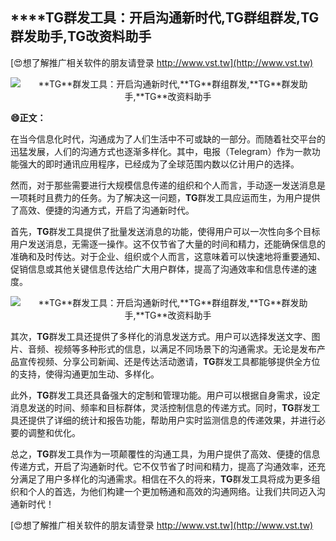 ## ****TG**群发工具：开启沟通新时代,**TG**群组群发,**TG**群发助手,**TG**改资料助手**

[😍想了解推广相关软件的朋友请登录 http://www.vst.tw](http://www.vst.tw)

 <center><img src="https://vst.tw/MP4/tuiguang/png/5.png" alt="**TG**群发工具：开启沟通新时代,**TG**群组群发,**TG**群发助手,**TG**改资料助手"></center>

**😄正文：**

在当今信息化时代，沟通成为了人们生活中不可或缺的一部分。而随着社交平台的迅猛发展，人们的沟通方式也逐渐多样化。其中，电报（Telegram）作为一款功能强大的即时通讯应用程序，已经成为了全球范围内数以亿计用户的选择。

然而，对于那些需要进行大规模信息传递的组织和个人而言，手动逐一发送消息是一项耗时且费力的任务。为了解决这一问题，**TG**群发工具应运而生，为用户提供了高效、便捷的沟通方式，开启了沟通新时代。

首先，**TG**群发工具提供了批量发送消息的功能，使得用户可以一次性向多个目标用户发送消息，无需逐一操作。这不仅节省了大量的时间和精力，还能确保信息的准确和及时传达。对于企业、组织或个人而言，这意味着可以快速地将重要通知、促销信息或其他关键信息传达给广大用户群体，提高了沟通效率和信息传递的速度。

 <center><img src="https://vst.tw/MP4/tuiguang/png/4.png" alt="**TG**群发工具：开启沟通新时代,**TG**群组群发,**TG**群发助手,**TG**改资料助手"></center>

其次，**TG**群发工具还提供了多样化的消息发送方式。用户可以选择发送文字、图片、音频、视频等多种形式的信息，以满足不同场景下的沟通需求。无论是发布产品宣传视频、分享公司新闻、还是传达活动邀请，**TG**群发工具都能够提供全方位的支持，使得沟通更加生动、多样化。

此外，**TG**群发工具还具备强大的定制和管理功能。用户可以根据自身需求，设定消息发送的时间、频率和目标群体，灵活控制信息的传递方式。同时，**TG**群发工具还提供了详细的统计和报告功能，帮助用户实时监测信息的传递效果，并进行必要的调整和优化。

总之，**TG**群发工具作为一项颠覆性的沟通工具，为用户提供了高效、便捷的信息传递方式，开启了沟通新时代。它不仅节省了时间和精力，提高了沟通效率，还充分满足了用户多样化的沟通需求。相信在不久的将来，**TG**群发工具将成为更多组织和个人的首选，为他们构建一个更加畅通和高效的沟通网络。让我们共同迈入沟通新时代！

[😍想了解推广相关软件的朋友请登录 http://www.vst.tw](http://www.vst.tw)



